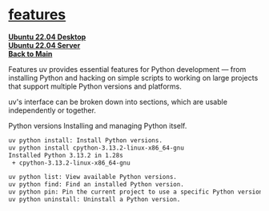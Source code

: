 # **[features](https://docs.astral.sh/uv/getting-started/features/)**

**[Ubuntu 22.04 Desktop](../../../ubuntu22-04/desktop-install.md)**\
**[Ubuntu 22.04 Server](../../../ubuntu22-04/server-install.md)**\
**[Back to Main](../../../../README.md)**

Features
uv provides essential features for Python development — from installing Python and hacking on simple scripts to working on large projects that support multiple Python versions and platforms.

uv's interface can be broken down into sections, which are usable independently or together.

Python versions
Installing and managing Python itself.

```bash
uv python install: Install Python versions.
uv python install cpython-3.13.2-linux-x86_64-gnu
Installed Python 3.13.2 in 1.28s
 + cpython-3.13.2-linux-x86_64-gnu

uv python list: View available Python versions.
uv python find: Find an installed Python version.
uv python pin: Pin the current project to use a specific Python version.
uv python uninstall: Uninstall a Python version.
```
